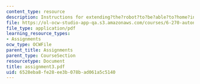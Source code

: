 ```yaml
---
content_type: resource
description: Instructions for extending?the?robot?to?be?able?to?home?into?a?given?location?on?the?playing?table.
file: https://ol-ocw-studio-app-qa.s3.amazonaws.com/courses/6-270-autonomous-robot-design-competition-january-iap-2005/6528eba8fe28ee3b078bad061a5c5140_assignment3.pdf
file_type: application/pdf
learning_resource_types:
- Assignments
ocw_type: OCWFile
parent_title: Assignments
parent_type: CourseSection
resourcetype: Document
title: assignment3.pdf
uid: 6528eba8-fe28-ee3b-078b-ad061a5c5140
---
```

